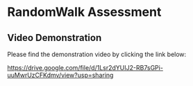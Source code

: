 # RandomWalk Assessment

## Video Demonstration

Please find the demonstration video by clicking the link below:

https://drive.google.com/file/d/1Lsr2dYUIJ2-RB7sGPi-uuMwrUzCFKdmv/view?usp=sharing
